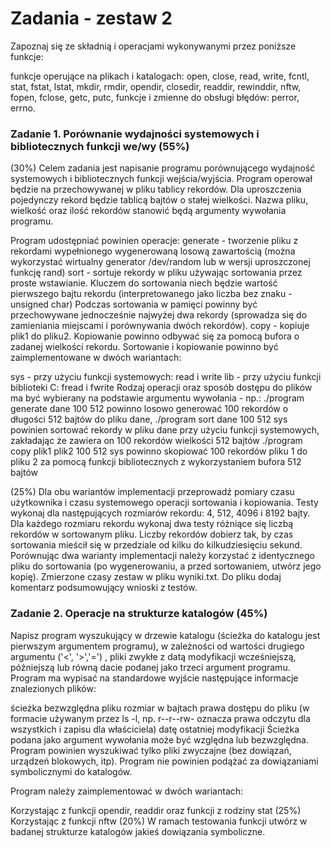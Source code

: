 # Zadania - zestaw 2

Zapoznaj się ze składnią i operacjami wykonywanymi przez poniższe funkcje:

funkcje operujące na plikach i katalogach: open, close, read, write, fcntl, stat, fstat, lstat, mkdir, rmdir, opendir, closedir, readdir, rewinddir, nftw, fopen, fclose, getc, putc,
funkcje i zmienne do obsługi błędów: perror, errno.

### Zadanie 1. Porównanie wydajności systemowych i bibliotecznych funkcji we/wy (55%)

(30%) Celem zadania jest napisanie programu porównującego wydajność systemowych i bibliotecznych funkcji wejścia/wyjścia. Program operował będzie na przechowywanej w pliku tablicy rekordów. Dla uproszczenia pojedynczy rekord będzie tablicą bajtów o stałej wielkości. Nazwa pliku, wielkość oraz ilość rekordów stanowić będą argumenty wywołania programu.

Program udostępniać powinien operacje:
generate - tworzenie pliku z rekordami wypełnionego wygenerowaną losową zawartością (można wykorzystać wirtualny generator /dev/random lub w wersji uproszczonej funkcję rand)
sort - sortuje rekordy w pliku używając sortowania przez proste wstawianie. Kluczem do sortowania niech będzie wartość pierwszego bajtu rekordu (interpretowanego jako liczba bez znaku - unsigned char) Podczas sortowania w pamięci powinny być przechowywane jednocześnie najwyżej dwa rekordy (sprowadza się do zamieniania miejscami i porównywania dwóch rekordów).
copy - kopiuje plik1 do pliku2. Kopiowanie powinno odbywać się za pomocą bufora o zadanej wielkości rekordu.
Sortowanie i kopiowanie powinno być zaimplementowane w dwóch wariantach:

sys - przy użyciu funkcji systemowych: read i write
lib - przy użyciu funkcji biblioteki C: fread i fwrite
Rodzaj operacji oraz sposób dostępu do plików ma być wybierany na podstawie argumentu wywołania - np.:
./program generate dane 100 512 powinno losowo generować 100 rekordów o długości 512 bajtów do pliku dane,
./program sort dane 100 512 sys powinien sortować rekordy w pliku dane przy użyciu funkcji systemowych, zakładając że zawiera on 100 rekordów wielkości 512 bajtów
./program copy plik1 plik2 100 512 sys powinno skopiować 100 rekordów pliku 1 do pliku 2 za pomocą funkcji bibliotecznych z wykorzystaniem bufora 512 bajtów

(25%) Dla obu wariantów implementacji przeprowadź pomiary czasu użytkownika i czasu systemowego operacji sortowania i kopiowania. Testy wykonaj dla następujących rozmiarów rekordu: 4, 512, 4096 i 8192 bajty. Dla każdego rozmiaru rekordu wykonaj dwa testy różniące się liczbą rekordów w sortowanym pliku. Liczby rekordów dobierz tak, by czas sortowania mieścił się w przedziale od kilku do kilkudziesięciu sekund. Porównując dwa warianty implementacji należy korzystać z identycznego pliku do sortowania (po wygenerowaniu, a przed sortowaniem, utwórz jego kopię). Zmierzone czasy zestaw w pliku wyniki.txt. Do pliku dodaj komentarz podsumowujący wnioski z testów.

### Zadanie 2. Operacje na strukturze katalogów (45%)

Napisz program wyszukujący w drzewie katalogu (ścieżka do katalogu jest pierwszym argumentem programu), w zależności od wartości drugiego argumentu ('<', '>','=') , pliki zwykłe z datą modyfikacji wcześniejszą, późniejszą lub równą dacie podanej jako trzeci argument programu. Program ma wypisać na standardowe wyjście następujące informacje znalezionych plików:

ścieżka bezwzględna pliku
rozmiar w bajtach
prawa dostępu do pliku (w formacie używanym przez ls -l, np. r--r--rw- oznacza prawa odczytu dla wszystkich i zapisu dla właściciela)
datę ostatniej modyfikacji
Ścieżka podana jako argument wywołania może być względna lub bezwzględna. Program powinien wyszukiwać tylko pliki zwyczajne (bez dowiązań, urządzeń blokowych, itp). Program nie powinien podążać za dowiązaniami symbolicznymi do katalogów.

Program należy zaimplementować w dwóch wariantach:

Korzystając z funkcji opendir, readdir oraz funkcji z rodziny stat (25%)
Korzystając z funkcji nftw (20%)
W ramach testowania funkcji utwórz w badanej strukturze katalogów jakieś dowiązania symboliczne.
